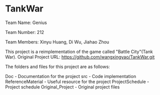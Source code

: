 # TankWar

Team Name: Genius

Team Number: 212

Team Members: Xinyu Huang, Di Wu, Jiahao Zhou


This project is a reimplementation of the game called "Battle City"(Tank War).
Original Project URL: https://github.com/wangxingyao/TankWar.git

The folders and files for this project are as follows:

Doc - Documentation for the project
src - Code implementation
ReferenceMaterial - Useful resource for the project
ProjectSchedule - Project schedule
Original_Project - Original project files
